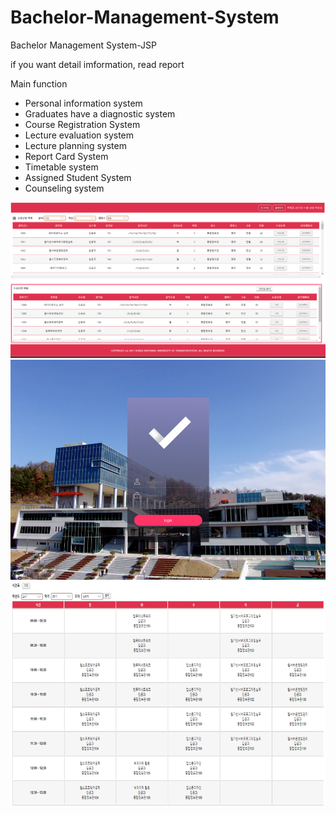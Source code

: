 # Bachelor-Management-System
Bachelor Management System-JSP

if you want detail imformation, read report

Main function

- Personal information system
- Graduates have a diagnostic system
- Course Registration System
- Lecture evaluation system
- Lecture planning system
- Report Card System
- Timetable system
- Assigned Student System
- Counseling system


![ex_screenshot](./img/ex.png)
![ex_screenshot](./img/1.png)
![ex_screenshot](./img/3.png)
